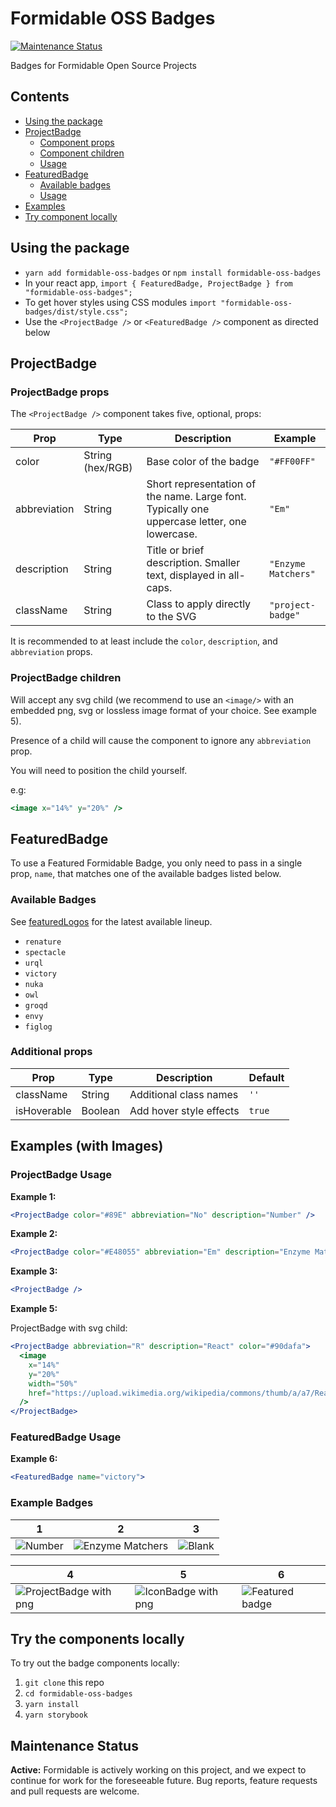 # Formidable OSS Badges

[![Maintenance Status][maintenance-image]](#maintenance-status)

Badges for Formidable Open Source Projects

## Contents

- [Using the package](#using-the-package)
- [ProjectBadge](#projectbadge)
  - [Component props](#projectbadge-props)
  - [Component children](#projectbadge-children)
  - [Usage](#projectbadge-usage)
- [FeaturedBadge](#featuredbadge)
  - [Available badges](#available-badges)
  - [Usage](#featuredbadge-usage)
- [Examples](#examples)
- [Try component locally](#try-the-component-locally)

## Using the package

- `yarn add formidable-oss-badges` or `npm install formidable-oss-badges`
- In your react app, `import { FeaturedBadge, ProjectBadge } from "formidable-oss-badges";`
- To get hover styles using CSS modules `import "formidable-oss-badges/dist/style.css";`
- Use the `<ProjectBadge />` or `<FeaturedBadge />` component as directed below

## ProjectBadge

### ProjectBadge props

The `<ProjectBadge />` component takes five, optional, props:

| Prop         | Type             | Description                                                                                  | Example             |
| ------------ | ---------------- | -------------------------------------------------------------------------------------------- | ------------------- |
| color        | String (hex/RGB) | Base color of the badge                                                                      | `"#FF00FF"`         |
| abbreviation | String           | Short representation of the name. Large font. Typically one uppercase letter, one lowercase. | `"Em"`              |
| description  | String           | Title or brief description. Smaller text, displayed in all-caps.                             | `"Enzyme Matchers"` |
| className    | String           | Class to apply directly to the SVG                                                           | `"project-badge"`   |

It is recommended to at least include the `color`, `description`, and `abbreviation` props.

### ProjectBadge children

Will accept any svg child (we recommend to use an `<image/>` with an embedded png, svg or lossless image format of your choice. See example 5).

Presence of a child will cause the component to ignore any `abbreviation` prop.

You will need to position the child yourself.

e.g:

```jsx
<image x="14%" y="20%" />
```

## FeaturedBadge

To use a Featured Formidable Badge, you only need to pass in a single prop, `name`, that matches one of the available badges listed below.

### Available Badges

See [featuredLogos](https://github.com/FormidableLabs/formidable-oss-badges/tree/master/src/assets/featuredLogos) for the latest available lineup.

- `renature`
- `spectacle`
- `urql`
- `victory`
- `nuka`
- `owl`
- `groqd`
- `envy`
- `figlog`

### Additional props

| Prop        | Type    | Description              | Default |
| ----------- | ------- | ------------------------ | ------- |
| className   | String  | Additional class names   | `''`    |
| isHoverable | Boolean | Add hover style effects  | `true` |

## Examples (with Images)

### ProjectBadge Usage

**Example 1:**

```jsx
<ProjectBadge color="#89E" abbreviation="No" description="Number" />
```

**Example 2:**

```jsx
<ProjectBadge color="#E48055" abbreviation="Em" description="Enzyme Matchers" />
```

**Example 3:**

```jsx
<ProjectBadge />
```

**Example 5:**

ProjectBadge with svg child:

```jsx
<ProjectBadge abbreviation="R" description="React" color="#90dafa">
  <image
    x="14%"
    y="20%"
    width="50%"
    href="https://upload.wikimedia.org/wikipedia/commons/thumb/a/a7/React-icon.svg/512px-React-icon.svg.png"
  />
</ProjectBadge>
```

### FeaturedBadge Usage

**Example 6:**

```jsx
<FeaturedBadge name="victory">
```

### Example Badges

| 1                                                                                                               | 2                                                                                                                        | 3                                                                                                              |
| --------------------------------------------------------------------------------------------------------------- | ------------------------------------------------------------------------------------------------------------------------ | -------------------------------------------------------------------------------------------------------------- |
| ![Number](https://user-images.githubusercontent.com/35961363/75203096-16213100-5722-11ea-9bd8-6b77b828696f.png) | ![Enzyme Matchers](https://user-images.githubusercontent.com/35961363/75203147-381ab380-5722-11ea-975f-8a79e32879d8.png) | ![Blank](https://user-images.githubusercontent.com/35961363/75203192-5680af00-5722-11ea-8d93-8b1a26a0d7d9.png) |

| 4                                                                                                                              | 5                                                                                                                           | 6                                                                                                                       |
| ------------------------------------------------------------------------------------------------------------------------------ | --------------------------------------------------------------------------------------------------------------------------- | ----------------------------------------------------------------------------------------------------------------------- |
| ![ProjectBadge with png](https://user-images.githubusercontent.com/35961363/75203481-06561c80-5723-11ea-9930-04ecd6028990.png) | ![IconBadge with png](https://user-images.githubusercontent.com/35961363/75203537-2f76ad00-5723-11ea-9aad-93079de1498b.png) | ![Featured badge](https://user-images.githubusercontent.com/35961363/75203570-487f5e00-5723-11ea-87d2-590524ae71f0.png) |

## Try the components locally

To try out the badge components locally:

1. `git clone` this repo
2. `cd formidable-oss-badges`
3. `yarn install`
4. `yarn storybook`

## Maintenance Status

**Active:** Formidable is actively working on this project, and we expect to continue for work for the foreseeable future. Bug reports, feature requests and pull requests are welcome.

[maintenance-image]: https://img.shields.io/badge/maintenance-active-green.svg?color=brightgreen&style=flat
